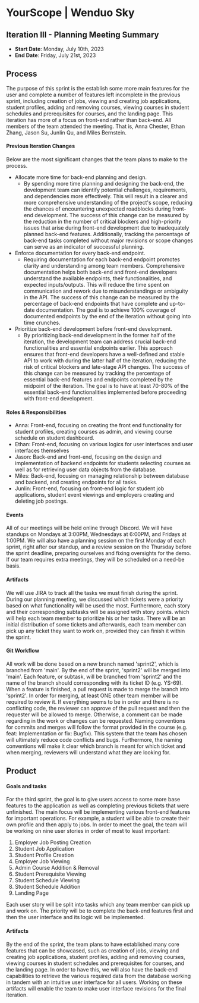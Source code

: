 # YourScope | Wenduo Sky
## Iteration III - Planning Meeting Summary
* **Start Date**: Monday, July 10th, 2023
* **End Date**: Friday, July 21st, 2023
## Process
The purpose of this sprint is the establish some more main features for the user and complete a number of features left incomplete in the previous sprint, including creation of jobs, viewing and creating job applications, student profiles, adding and removing courses, viewing courses in student schedules and prerequisites for courses, and the landing page. This iteration has more of a focus on front-end rather than back-end. All members of the team attended the meeting. That is, Anna Chester, Ethan Zhang, Jason Su, Junlin Qu, and Miles Bernstein.
#### Previous Iteration Changes
Below are the most significant changes that the team plans to make to the process.
* Allocate more time for back-end planning and design.
	* By spending more time planning and designing the back-end, the development team can identify potential challenges, requirements, and dependencies more effectively. This will result in a clearer and more comprehensive understanding of the project's scope, reducing the chances of encountering unexpected roadblocks during front-end development. The success of this change can be measured by the reduction in the number of critical blockers and high-priority issues that arise during front-end development due to inadequately planned back-end features. Additionally, tracking the percentage of back-end tasks completed without major revisions or scope changes can serve as an indicator of successful planning.
* Enforce documentation for every back-end endpoint.
	* Requiring documentation for each back-end endpoint promotes clarity and understanding among team members. Comprehensive documentation helps both back-end and front-end developers understand the available endpoints, their functionalities, and expected inputs/outputs. This will reduce the time spent on communication and rework due to misunderstandings or ambiguity in the API. The success of this change can be measured by the percentage of back-end endpoints that have complete and up-to-date documentation. The goal is to achieve 100% coverage of documented endpoints by the end of the iteration without going into time crunches.
* Prioritize back-end development before front-end development.
	* By prioritizing back-end development in the former half of the iteration, the development team can address crucial back-end functionalities and essential endpoints earlier. This approach ensures that front-end developers have a well-defined and stable API to work with during the latter half of the iteration, reducing the risk of critical blockers and late-stage API changes. The success of this change can be measured by tracking the percentage of essential back-end features and endpoints completed by the midpoint of the iteration. The goal is to have at least 70-80% of the essential back-end functionalities implemented before proceeding with front-end development.
#### Roles & Responsibilities
* Anna: Front-end, focusing on creating the front end functionality for student profiles, creating courses as admin, and viewing course schedule on student dashboard.
* Ethan: Front-end, focusing on various logics for user interfaces and user interfaces themselves
* Jason: Back-end and front-end, focusing on the design and implementation of backend endpoints for students selecting courses as well as for retrieving user data objects from the database.
* Miles: Back-end, focusing on managing relationship between database and backend, and creating endpoints for all tasks.
* Junlin: Front-end, focusing on front-end logic for student job applications, student event viewings and employers creating and deleting job postings.
#### Events
All of our meetings will be held online through Discord. We will have standups on Mondays at 3:00PM, Wednesdays at 6:00PM, and Fridays at 1:00PM. We will also have a planning session on the first Monday of each sprint, right after our standup, and a review session on the Thursday before the sprint deadline, preparing ourselves and fixing oversights for the demo. If our team requires extra meetings, they will be scheduled on a need-be basis.
#### Artifacts
We will use JIRA to track all the tasks we must finish during the sprint. During our planning meeting, we discussed which tickets were a priority based on what functionality will be used the most. Furthermore, each story and their corresponding subtasks will be assigned with story points. which will help each team member to prioritize his or her tasks. There will be an initial distribution of some tickets and afterwards, each team member can pick up any ticket they want to work on, provided they can finish it within the sprint.
#### Git Workflow
All work will be done based on a new branch named 'sprint2', which is branched from 'main'. By the end of the sprint, 'sprint2' will be merged into 'main'. Each feature, or subtask, will be branched from 'sprint2' and the name of the branch should corresponding with its ticket ID (e.g. YS-69). When a feature is finished, a pull request is made to merge the branch into 'sprint2'. In order for merging, at least ONE other team member will be required to review it. If everything seems to be in order and there is no conflicting code, the reviewer can approve of the pull request and then the requester will be allowed to merge. Otherwise, a comment can be made regarding in the work or changes can be requested. Naming conventions for commits and merges will follow the format provided in the course (e.g. feat: Implementation or fix: Bugfix). This system that the team has chosen will ultimately reduce code conflicts and bugs. Furthermore, the naming conventions will make it clear which branch is meant for which ticket and when merging, reviewers will understand what they are looking for.
## Product
#### Goals and tasks
For the third sprint, the goal is to give users access to some more base features to the application as well as completing previous tickets that were unfinished. The main focus will be implementing various front-end features for important operations. For example, a student will be able to create their own profile and then apply to jobs.
In order to meet the goal, the team will be working on nine user stories in order of most to least important:
1. Employer Job Posting Creation
2. Student Job Application
3. Student Profile Creation
4. Employer Job Viewing
5. Admin Course Addition & Removal
6. Student Prerequisite Viewing
7. Student Schedule Viewing
8. Student Schedule Addition
9. Landing Page

Each user story will be split into tasks which any team member can pick up and work on. The priority will be to complete the back-end features first and then the user interface and its logic will be implemented.
#### Artifacts
By the end of the sprint, the team plans to have established many core features that can be showcased, such as creation of jobs, viewing and creating job applications, student profiles, adding and removing courses, viewing courses in student schedules and prerequisites for courses, and the landing page. In order to have this, we will also have the back-end capabilities to retrieve the various required data from the database working in tandem with an intuitive user interface for all users. Working on these artifacts will enable the team to make user interface revisions for the final iteration.